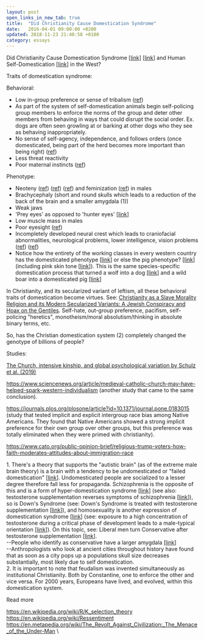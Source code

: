 ```yaml
---
layout: post
open_links_in_new_tab: true
title:  "Did Christianity Cause Domestication Syndrome"
date:   2016-04-01 09:00:00 +0200
updated: 2018-11-23 21:40:58 +0100
category: essays
---
```


Did Christianity Cause Domestication Syndrome \[[link](https://en.wikipedia.org/wiki/Domestication_syndrome)\] \[[link](https://www.ncbi.nlm.nih.gov/pmc/articles/PMC5646786/#!po=8.25243)\] and Human Self-Domestication \[[link](https://en.wikipedia.org/wiki/Self-domestication)\] in the West?

Traits of domestication syndrome:

Behavioral:

*   Low in-group preference or sense of tribalism ([ref](https://www.sciencedirect.com/science/article/pii/S0376635723000888))
*   As part of the system of self-domestication animals begin self-policing group members to enforce the norms of the group and deter other members from behaving in ways that could disrupt the social order. Ex. dogs are often seen growling at or barking at other dogs who they see as behaving inappropriately.
*   No sense of self-agency, independence, and follows orders (once domesticated, being part of the herd becomes more important than being right) ([ref](https://link.springer.com/article/10.1007/s40656-020-00315-0))
*   Less threat reactivity
*   Poor maternal instincts ([ref](https://www.ncbi.nlm.nih.gov/pmc/articles/PMC5857534/))

Phenotype:

*   Neoteny ([ref](https://www.ncbi.nlm.nih.gov/pmc/articles/PMC4096361/)) ([ref](https://www.ncbi.nlm.nih.gov/pmc/articles/PMC5646786/)) ([ref](https://incels.wiki/w/Neoteny)) and feminization ([ref](https://incels.wiki/w/Feminization)) in males
*   Brachycephaly (short and round skulls which leads to a reduction of the back of the brain and a smaller amygdala (1))
*   Weak jaws
*   'Prey eyes' as opposed to 'hunter eyes' [[link](https://incels.wiki/w/Hunter_eyes)\]
*   Low muscle mass in males
*   Poor eyesight ([ref](https://books.google.ca/books?id=hEy4AAAAIAAJ&redir_esc=y))
*   Incompletely developed neural crest which leads to craniofacial abnormalities, neurological problems, lower intelligence, vision problems ([ref](https://pmc.ncbi.nlm.nih.gov/articles/PMC8633094/)) ([ref](https://www.sciencedaily.com/releases/2014/07/140714100122.htm/))
*   Notice how the entirety of the working classes in every western country has the domesticated phenotype \[[link](http://humanphenotypes.net/basic/Alpinid.html)\] or else the pig phenotype? \[[link](http://humanphenotypes.net/Borreby.html)\] (including pink skin tone \[[link](https://en.wikipedia.org/wiki/Piebald)\]). This is the same species-specific domestication process that turned a wolf into a dog \[[link](https://blogger.googleusercontent.com/img/b/R29vZ2xl/AVvXsEgeSGC_O5_OZYOjFaf9X2b3IGFI2pMPPPILGE2rzzUWfYxgxFatcP81ZTa6BPMn4xLUPjASDJX41whJGBZgGuMefddh-OXbKLzeChjUF2K4uQaVMMEI1A__HSnsL1LfRbxFQm2RdSt-4RLcGAXqokw5E54pW4i8OXTsScuMdgeSLkDAVtuiwpOxXMyWl9E/s1500/wolfvsdog.jpg)\] and a wild boar into a domesticated pig \[[link](https://blogger.googleusercontent.com/img/b/R29vZ2xl/AVvXsEgT_wCGxsxJY-7-NPKEliqxVFLud2sWiXE_wFQr7tS1G3-hqk2kmZzoy1UaKbN8kq8RCrFb6SygHVRWNGMjCC93zNc7w1nYX0oQypFf-sEenu_XjIE-GVHUU7uLXydpcjQKdilC2zmowNn4yGvsO8MqAwYyjdQgUpem4CjnFFaF7D_47oI42wyzaagTRnI/s1536/wild-boar-vs-pig-collage.jpg)\]

In Christianity, and its secularized variant of leftism, all these behavioral traits of domestication become virtues. See: [Christianity as a Slave Morality Religion and its Modern Secularized Variants: A Jewish Conspiracy and Hoax on the Gentiles](https://www.christcuck.org/p/christianity-and-its-modern-secularized.html). Self-hate, out-group preference, pacifism, self-policing "heretics", monotheism/moral absolutism/thinking in absolute binary terms, etc.

  

So, has the Christian domestication system (2) completely changed the genotype of billions of people?

  

Studies:

[The Church, intensive kinship, and global psychological variation by Schulz et al. (2019)](https://archive.ph/o/IhiVD/https://science.sciencemag.org/content/366/6466/eaau5141)

https://www.sciencenews.org/article/medieval-catholic-church-may-have-helped-spark-western-individualism (another study that came to the same conclusion).

https://journals.plos.org/plosone/article?id=10.1371/journal.pone.0183015 (study that tested implicit and explicit intergroup race bias among Native Americans. They found that Native Americans showed a strong implicit preference for their own group over other groups, but this preference was totally eliminated when they were primed with christianity).

https://www.cato.org/public-opinion-brief/religious-trump-voters-how-faith-moderates-attitudes-about-immigration-race

1\. There's a theory that supports the "autistic brain" (as of the extreme male brain theory) is a brain with a tendency to be undomesticated or "failed domestication" [[link](https://www.psychologytoday.com/gb/blog/the-imprinted-brain/201608/autism-and-domestication-syndrome-in-humans)\]. Undomesticated people are socialized to a lesser degree therefore fall less for propaganda. Schizophrenia is the opposite of this and is a form of hyper-domestication syndrome [[link](https://www.psychologytoday.com/us/blog/the-imprinted-brain/201609/schizophrenics-hyper-domesticated-humans)] (see also: testosterone supplementation reverses symptoms of schizophrenia [[link](https://pubmed.ncbi.nlm.nih.gov/18626263/)\]), so is Down's Syndrome (see: Down's Syndrome is treated with testosterone supplementation [[link](https://www.theguardian.com/society/2022/sep/01/hormone-therapy-may-boost-brain-function-for-people-with-downs-syndrome-study-finds)]), and homosexuality is another expression of domestication syndrome [[link](https://www.frontiersin.org/journals/psychology/articles/10.3389/fpsyg.2019.02955/full)] (see: exposure to a high concentration of testosterone during a critical phase of development leads to a male-typical orientation [[link](https://pmc.ncbi.nlm.nih.gov/articles/PMC3739566/)]). On this topic, see: Liberal men turn Conservative after testosterone supplementation [[link](https://www.openicpsr.org/openicpsr/project/155441/version/V1/view)\]. \
\--People who identify as conservative have a larger amygdala \[[link](https://phys.org/news/2024-09-political-ideology-differences-brain-previously.html)\]  
\--Anthropologists who look at ancient cities throughout history have found that as soon as a city pops up a populations skull size decreases substantially, most likely due to self domestication.\
2\. It is important to note that feudalism was invented simultaneously as institutional Christianity. Both by Constantine, one to enforce the other and vice versa. For 2000 years, Europeans have lived, and evolved, within this domestication system.

Read more

https://en.wikipedia.org/wiki/R/K_selection_theory \
https://en.wikipedia.org/wiki/Ressentiment \
https://en.metapedia.org/wiki/The_Revolt_Against_Civilization:_The_Menace_of_the_Under-Man \
